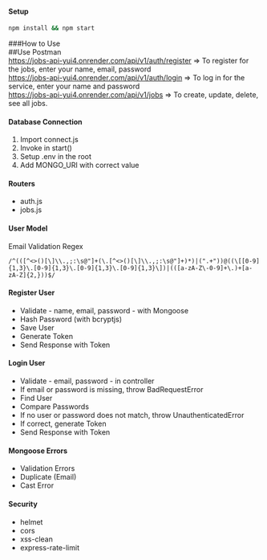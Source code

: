 #### Setup

```bash
npm install && npm start
```

###How to Use
<br>
##Use Postman
<br>
https://jobs-api-yui4.onrender.com/api/v1/auth/register => To register for the jobs, enter your name, email, password 
<br>
https://jobs-api-yui4.onrender.com/api/v1/auth/login => To log in for the service, enter your name and password
<br>
https://jobs-api-yui4.onrender.com/api/v1/jobs => To create, update, delete, see all jobs.

#### Database Connection

1. Import connect.js
2. Invoke in start()
3. Setup .env in the root
4. Add MONGO_URI with correct value

#### Routers

- auth.js
- jobs.js

#### User Model

Email Validation Regex

```regex
/^(([^<>()[\]\\.,;:\s@"]+(\.[^<>()[\]\\.,;:\s@"]+)*)|(".+"))@((\[[0-9]{1,3}\.[0-9]{1,3}\.[0-9]{1,3}\.[0-9]{1,3}\])|(([a-zA-Z\-0-9]+\.)+[a-zA-Z]{2,}))$/
```

#### Register User

- Validate - name, email, password - with Mongoose
- Hash Password (with bcryptjs)
- Save User
- Generate Token
- Send Response with Token

#### Login User

- Validate - email, password - in controller
- If email or password is missing, throw BadRequestError
- Find User
- Compare Passwords
- If no user or password does not match, throw UnauthenticatedError
- If correct, generate Token
- Send Response with Token

#### Mongoose Errors

- Validation Errors
- Duplicate (Email)
- Cast Error

#### Security

- helmet
- cors
- xss-clean
- express-rate-limit

